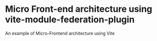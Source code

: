 # Micro Front-end architecture using vite-module-federation-plugin 

An example of Micro-Frontend architecture using Vite